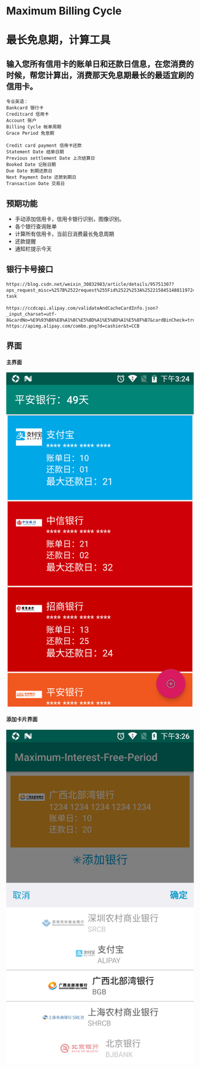# Maximum Billing Cycle
# 最长免息期，计算工具

## 输入您所有信用卡的账单日和还款日信息，在您消费的时候，帮您计算出，消费那天免息期最长的最适宜刷的信用卡。

    专业英语：
    Bankcard 银行卡
    Creditcard 信用卡
    Account 账户
    Billing Cycle 帐单周期
    Grace Period 免息期

    Credit card payment 信用卡还款
    Statement Date 结单日期
    Previous settlement Date 上次结算日
    Booked Date 记账日期
    Due Date 到期还款日
    Next Payment Date 还款到期日
    Transaction Date 交易日
    
    
## 预期功能

- 手动添加信用卡，信用卡银行识别，图像识别。
- 各个银行查询账单
- 计算所有信用卡，当前日消费最长免息周期
- 还款提醒
- 通知栏提示今天

## 银行卡号接口

    https://blog.csdn.net/weixin_30832983/article/details/95751307?ops_request_misc=%257B%2522request%255Fid%2522%253A%2522158451488119724811832641%2522%252C%2522scm%2522%253A%252220140713.130056874..%2522%257D&request_id=158451488119724811832641&biz_id=0&utm_source=distribute.pc_search_result.none-task

    https://ccdcapi.alipay.com/validateAndCacheCardInfo.json?_input_charset=utf-8&cardNo=%E9%93%B6%E8%A1%8C%E5%8D%A1%E5%8D%A1%E5%8F%B7&cardBinCheck=true
    https://apimg.alipay.com/combo.png?d=cashier&t=CCB

## 界面
#### 主界面
![image](./img/main_page.png)

#### 添加卡片界面
![image](./img/picker_page.png)
